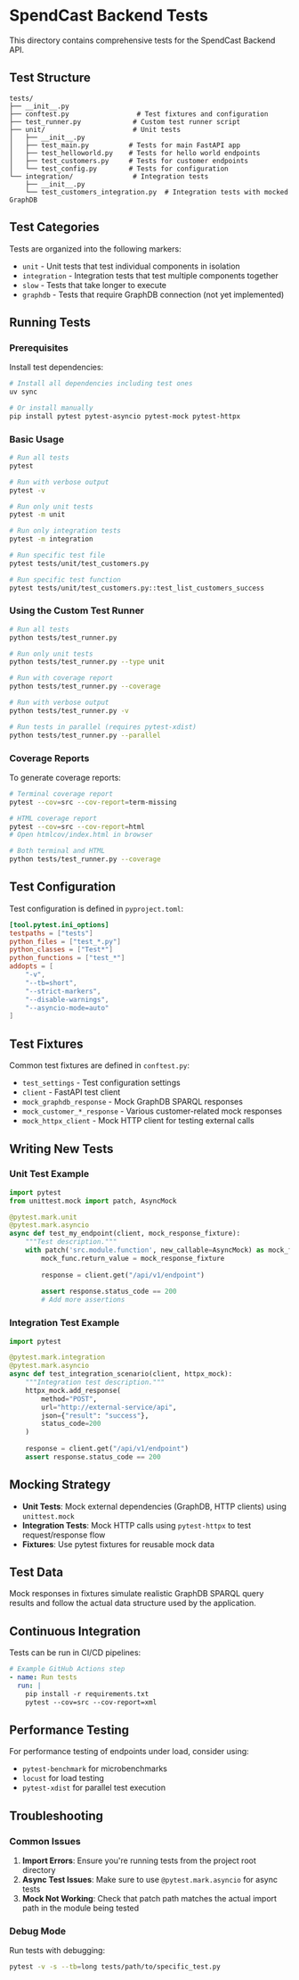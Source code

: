 # SpendCast Backend Tests

This directory contains comprehensive tests for the SpendCast Backend API.

## Test Structure

```
tests/
├── __init__.py
├── conftest.py                 # Test fixtures and configuration
├── test_runner.py             # Custom test runner script
├── unit/                      # Unit tests
│   ├── __init__.py
│   ├── test_main.py          # Tests for main FastAPI app
│   ├── test_helloworld.py    # Tests for hello world endpoints
│   ├── test_customers.py     # Tests for customer endpoints
│   └── test_config.py        # Tests for configuration
└── integration/               # Integration tests
    ├── __init__.py
    └── test_customers_integration.py  # Integration tests with mocked GraphDB
```

## Test Categories

Tests are organized into the following markers:

- `unit` - Unit tests that test individual components in isolation
- `integration` - Integration tests that test multiple components together
- `slow` - Tests that take longer to execute
- `graphdb` - Tests that require GraphDB connection (not yet implemented)

## Running Tests

### Prerequisites

Install test dependencies:
```bash
# Install all dependencies including test ones
uv sync

# Or install manually
pip install pytest pytest-asyncio pytest-mock pytest-httpx
```

### Basic Usage

```bash
# Run all tests
pytest

# Run with verbose output
pytest -v

# Run only unit tests
pytest -m unit

# Run only integration tests  
pytest -m integration

# Run specific test file
pytest tests/unit/test_customers.py

# Run specific test function
pytest tests/unit/test_customers.py::test_list_customers_success
```

### Using the Custom Test Runner

```bash
# Run all tests
python tests/test_runner.py

# Run only unit tests
python tests/test_runner.py --type unit

# Run with coverage report
python tests/test_runner.py --coverage

# Run with verbose output
python tests/test_runner.py -v

# Run tests in parallel (requires pytest-xdist)
python tests/test_runner.py --parallel
```

### Coverage Reports

To generate coverage reports:

```bash
# Terminal coverage report
pytest --cov=src --cov-report=term-missing

# HTML coverage report  
pytest --cov=src --cov-report=html
# Open htmlcov/index.html in browser

# Both terminal and HTML
python tests/test_runner.py --coverage
```

## Test Configuration

Test configuration is defined in `pyproject.toml`:

```toml
[tool.pytest.ini_options]
testpaths = ["tests"]
python_files = ["test_*.py"]
python_classes = ["Test*"]
python_functions = ["test_*"]
addopts = [
    "-v",
    "--tb=short", 
    "--strict-markers",
    "--disable-warnings",
    "--asyncio-mode=auto"
]
```

## Test Fixtures

Common test fixtures are defined in `conftest.py`:

- `test_settings` - Test configuration settings
- `client` - FastAPI test client
- `mock_graphdb_response` - Mock GraphDB SPARQL responses
- `mock_customer_*_response` - Various customer-related mock responses
- `mock_httpx_client` - Mock HTTP client for testing external calls

## Writing New Tests

### Unit Test Example

```python
import pytest
from unittest.mock import patch, AsyncMock

@pytest.mark.unit
@pytest.mark.asyncio
async def test_my_endpoint(client, mock_response_fixture):
    """Test description."""
    with patch('src.module.function', new_callable=AsyncMock) as mock_func:
        mock_func.return_value = mock_response_fixture
        
        response = client.get("/api/v1/endpoint")
        
        assert response.status_code == 200
        # Add more assertions
```

### Integration Test Example  

```python
import pytest

@pytest.mark.integration
@pytest.mark.asyncio
async def test_integration_scenario(client, httpx_mock):
    """Integration test description."""
    httpx_mock.add_response(
        method="POST",
        url="http://external-service/api",
        json={"result": "success"},
        status_code=200
    )
    
    response = client.get("/api/v1/endpoint")
    assert response.status_code == 200
```

## Mocking Strategy

- **Unit Tests**: Mock external dependencies (GraphDB, HTTP clients) using `unittest.mock`
- **Integration Tests**: Mock HTTP calls using `pytest-httpx` to test request/response flow
- **Fixtures**: Use pytest fixtures for reusable mock data

## Test Data

Mock responses in fixtures simulate realistic GraphDB SPARQL query results and follow the actual data structure used by the application.

## Continuous Integration

Tests can be run in CI/CD pipelines:

```yaml
# Example GitHub Actions step
- name: Run tests
  run: |
    pip install -r requirements.txt
    pytest --cov=src --cov-report=xml
```

## Performance Testing

For performance testing of endpoints under load, consider using:
- `pytest-benchmark` for microbenchmarks
- `locust` for load testing
- `pytest-xdist` for parallel test execution

## Troubleshooting

### Common Issues

1. **Import Errors**: Ensure you're running tests from the project root directory
2. **Async Test Issues**: Make sure to use `@pytest.mark.asyncio` for async tests
3. **Mock Not Working**: Check that patch path matches the actual import path in the module being tested

### Debug Mode

Run tests with debugging:
```bash
pytest -v -s --tb=long tests/path/to/specific_test.py
```
